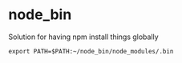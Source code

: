 # node_bin

Solution for having npm install things globally

```
export PATH=$PATH:~/node_bin/node_modules/.bin
```